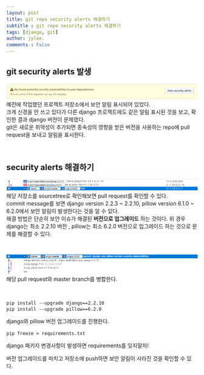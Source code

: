 ```yaml
---
layout: post
title: git repo security alerts 해결하기
subtitle : git repo security alerts 해결하기 
tags: [django, git]
author: jylee.
comments : False
---
```


## git security alerts 발생 
![](../assets/img/security_alerts3.PNG)
예전에 작업했던 프로젝트 저장소에서 보안 알림 표시되어 있었다.  
크게 신경을 안 쓰고 있다가 다른 django 프로젝트에도 같은 알림 표시된 것을 보고, 확인한 결과 django 버전이 문제였다.   
git은 새로운 취약성이 추가되면 종속성의 영향을 받은 버전을 사용하는 repo에 pull request을 보내고 알림을 표시한다.  

<br>

## security alerts 해결하기 
![](../assets/img/security_alerts1.PNG)  
해당 저장소를 sourcetree로 확인해보면 pull request를 확인할 수 있다.  
commit message를 보면 django version 2.2.3 ~ 2.2.10, pillow version 6.1.0 ~ 6.2.0에서 보안 알림이 발생한다는 것을 알 수 있다.  
해결 방법은 단순히 보안 이슈가 해결된 **버전으로 업그레이드** 하는 것이다.
위 경우 django는 최소 2.2.10 버전 , pillow는 최소 6.2.0 버전으로 업그레이드 하는 것으로 문제를 해결할 수 있다. 

<br>

![](../assets/img/security_alerts2.PNG)
해당 pull request와 master branch를 병합한다.

<br>

```
pip install --upgrade django==2.2.10
pip install --upgrade pillow==6.2.0
```
django와 pillow 버전 업그레이드를 진행한다.

```
pip freeze > requirements.txt
```
django 패키지 변경사항이 발생하면 requirements를 잊지말자!

버전 업그레이드를 마치고 저장소에 push하면 보안 알림이 사라진 것을 확인할 수 있다. 